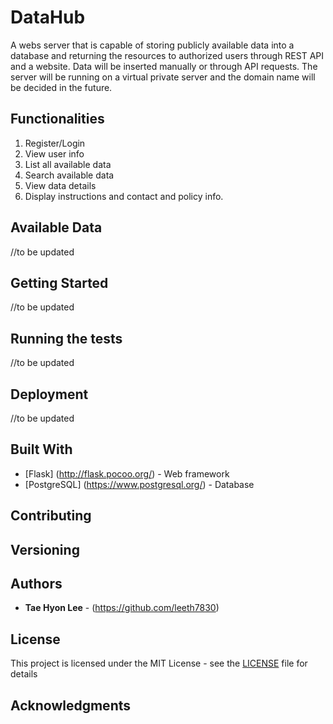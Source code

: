 # DataHub

A webs server that is capable of storing publicly available data into a database and returning the resources to authorized users through REST API and a website. Data will be inserted manually or through API requests. The server will be running on a virtual private server and the domain name will be decided in the future.

## Functionalities

1. Register/Login
2. View user info
3. List all available data
4. Search available data
5. View data details
7. Display instructions and contact and policy info.

## Available Data

//to be updated

## Getting Started

//to be updated

## Running the tests

//to be updated

## Deployment

//to be updated

## Built With

* [Flask] (http://flask.pocoo.org/) - Web framework
* [PostgreSQL] (https://www.postgresql.org/) - Database

## Contributing

## Versioning

## Authors

* **Tae Hyon Lee** - (https://github.com/leeth7830)

## License

This project is licensed under the MIT License - see the [LICENSE](LICENSE) file for details

## Acknowledgments
